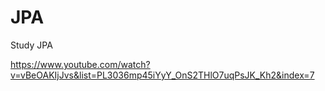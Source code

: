 # JPA
Study JPA

https://www.youtube.com/watch?v=vBeOAKIjJvs&list=PL3036mp45iYyY_OnS2THlO7uqPsJK_Kh2&index=7